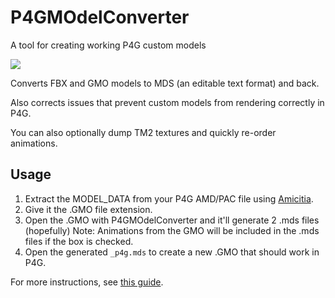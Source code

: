 # P4GMOdelConverter
A tool for creating working P4G custom models

![](https://i.imgur.com/yvqOOBH.png)

Converts FBX and GMO models to MDS (an editable text format) and back.

Also corrects issues that prevent custom models from rendering correctly in P4G.

You can also optionally dump TM2 textures and quickly re-order animations.

## Usage
1. Extract the MODEL_DATA from your P4G AMD/PAC file using [Amicitia](https://amicitia.github.io/post/amicitia).
2. Give it the .GMO file extension.
3. Open the .GMO with P4GMOdelConverter and it'll generate 2 .mds files (hopefully)
   Note: Animations from the GMO will be included in the .mds files if the box is checked.
4. Open the generated ``_p4g.mds`` to create a new .GMO that should work in P4G.

For more instructions, see [this guide](https://shrinefox.com/guides/2020/06/18/wip-importing-custom-models-in-p3p-p4g/).
